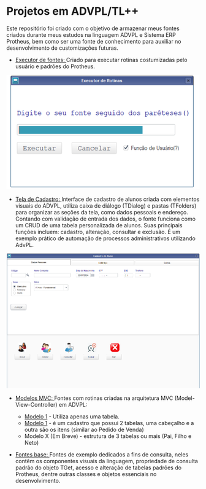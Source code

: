 # Projetos em ADVPL/TL++
<p>Este repositório foi criado com o objetivo de armazenar meus fontes criados durante meus estudos na linguagem ADVPL e Sistema ERP Protheus, bem como ser uma fonte de conhecimento para auxiliar no desenvolvimento de customizações futuras.</p>


- [Executor de fontes: ](executorFontes.tlpp)  Criado para executar rotinas costumizadas pelo usuário e padrões do Protheus.

<p align="center"><img src="Resource/executor.png"></p>

 - [Tela de Cadastro: ](CadastroAluno/projeto01.tlpp)  Interface de cadastro de alunos criada com elementos visuais do ADVPL, utiliza caixa de diálogo (TDialog) e pastas (TFolders) para organizar as seções da tela, como dados pessoais e endereço. Contando com validação de entrada dos dados, o fonte funciona como um CRUD de uma tabela personalizada de alunos. Suas principais funções incluem: cadastro, alteração, consultar e exclusão. É um exemplo prático de automação de processos administrativos utilizando AdvPL.

<p align="center"><img src="Resource/cadastroAlunos.png"></p>

 - [Modelos MVC: ](ModelosMVC) Fontes com rotinas criadas na arquitetura MVC (Model-View-Controller) em ADVPL:
   - [Modelo 1](ModelosMVC/MVCModelo1.prw) - Utiliza apenas uma tabela.
   - [Modelo 1](ModelosMVC/Modelo2MVC.prw) -  é um cadastro que possui 2 tabelas, uma cabeçalho e a outra são os itens (similar ao Pedido de Venda)
   - Modelo X (Em Breve) -  estrutura de 3 tabelas ou mais  (Pai, Filho e Neto)
  
  - [Fontes base: ](PrimeirosFontes) Fontes de exemplo dedicados a fins de consulta, neles contêm os componentes visuais da linguagem, propriedade de consulta padrão do objeto TGet, acesso e alteração de tabelas padrões do Protheus, dentre outras classes e objetos essenciais no desenvolvimento.


 
